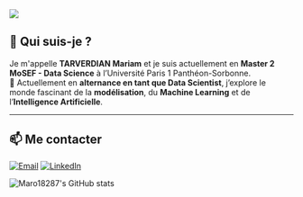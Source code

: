 <img src="https://capsule-render.vercel.app/api?type=waving&color=0:43e97b,100:38f9d7&height=160&section=header&text=Hello%20Bienvenue%20sur%20mon%20GitHub%20🚀&fontSize=35&fontColor=ffffff" />

## 🧠 Qui suis-je ?

Je m'appelle **TARVERDIAN Mariam** et je suis actuellement en **Master 2 MoSEF - Data Science** à l’Université Paris 1 Panthéon-Sorbonne.  
🚀 Actuellement en **alternance en tant que Data Scientist**, j’explore le monde fascinant de la **modélisation**, du **Machine Learning** et de l’**Intelligence Artificielle**.

---

## 📫 Me contacter

[![Email](https://img.shields.io/badge/Email-tarverdian.bureau@gmail.com-blue?style=for-the-badge&logo=gmail)](mailto:tarverdian.bureau@gmail.com)
[![LinkedIn](https://img.shields.io/badge/LinkedIn-Connect-blue?style=for-the-badge&logo=linkedin)](https://www.linkedin.com/in/ton-profil-linkedin)

![Maro18287's GitHub stats](https://github-readme-stats.vercel.app/api?username=ton-utilisateur-github&show_icons=true&theme=tokyonight)
